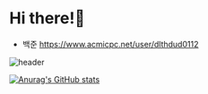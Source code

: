 # Hi there!🥰

* 백준 https://www.acmicpc.net/user/dlthdud0112

![header](https://capsule-render.vercel.app/api?type=wave&color=auto&height=300&section=header&text=SoYoung%20Lee&fontSize=90)

[![Anurag's GitHub stats](https://github-readme-stats.vercel.app/api?username=jordan-comlinee)](https://github.com/jordan-comlinee/github-readme-stats)

<!--
**jordan-comlinee/jordan-comlinee** is a ✨ _special_ ✨ repository because its `README.md` (this file) appears on your GitHub profile.

Here are some ideas to get you started:

- 🔭 I’m currently working on ...
- 🌱 I’m currently learning ...
- 👯 I’m looking to collaborate on ...
- 🤔 I’m looking for help with ...
- 💬 Ask me about ...
- 📫 How to reach me: ...
- 😄 Pronouns: ...
- ⚡ Fun fact: ...
-->

